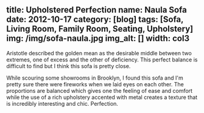 title: Upholstered Perfection
name: Naula Sofa
date: 2012-10-17
category: [blog]
tags: [Sofa, Living Room, Family Room, Seating, Upholstery]
img: /img/sofa-naula.jpg
img_alt: []
width: col3
---
Aristotle described the golden mean as the desirable middle between two extremes, one of excess and the other of deficiency.  This <span class="standout">perfect balance</span> is difficult to find but I think this sofa is pretty close.

While scouring some showrooms in Brooklyn, I found this sofa and I'm pretty sure there were fireworks when we laid eyes on each other.  The proportions are balanced which gives one the feeling of ease and comfort while the use of a rich upholstery accented with metal creates a texture that is incredibly interesting and chic.  Perfection.